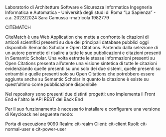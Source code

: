 Laboratorio di Architetture Software e Sicurezza Informatica
Ingegneria Informatica e Automatica - Università degli studi di Roma “La Sapienza” - a.a. 2023/2024
Sara Camussa -matricola 1982779

CITEMATCH

CiteMatch è una Web Application che mette a confronto le citazioni di articoli scientifici presenti su due dei principali database pubblici oggi disponibili: Semantic Scholar e Open Citations. Partendo dalla selezione di un autore permette di risalire a tutte le sue pubblicazioni e citazioni presenti in Semantic Scholar. Una volta estratte le stesse informazioni presenti su Open Citations presenta all’utente una visione sintetica di tutte le citazioni evidenziando quelle presenti su uno solo dei due sistemi, quelle presenti su entrambi e quelle presenti solo su Open Citations che potrebbero essere aggiunte anche su Semantic Scholar in quanto la citazione è esiste su quest’ultimo come pubblicazione disponibile

Nel repository sono presenti due distinti progetti: uno implementa il Front End e l'altro le API REST del Back End

Per il suo funzionamento è necessario installare e configurare una versione di Keycloack nel seguente modo:

Porta di esecuzione 9090
Realm: cit-realm
Client: cit-client
Ruoli: cit-normal-user e cit-power-user
